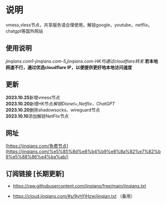 
# 说明
vmess,vless节点，共享服务请合理使用，解锁google，youtube，netflix。chatgpt等国外网站
## 使用说明
*jinqians.com1-jinqians.com-5,jinqians.com-HK均通过cloudflare转发*
**若本地网速不行，通过优选cloudflare IP，以便提供更好地本地访问速度**

## 更新
**2023.10.25**新增vmess节点<br>
**2023.10.20**新增HK节点*解锁Disnet+,Netflix，ChatGPT* <br>
**2023.10.20**删除shadowsocks、wireguard节点<br>
**2023.10.10**添加解锁NetFlix节点

## 网址
[https://jinqians.com/免费节点](https://jinqians.com/%e5%85%8d%e8%b4%b9%e8%8a%82%e7%82%b9%e5%88%86%e4%ba%ab/)

## 订阅链接 [长期更新]
+ https://raw.githubusercontent.com/jinqians/free/main/jinqians.txt


+ https://cloud.jinqians.com/#s/9yhYIHzw/jinqian.txt
（备用）


